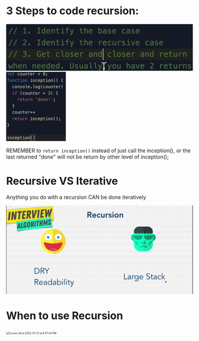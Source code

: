 # 3 Steps to code recursion:

<img src="Recursion.assets/Screen Shot 2022-01-31 at 7.21.55 PM.png" alt="Screen Shot 2022-01-31 at 7.21.55 PM" style="zoom:50%;" />

<img src="Recursion.assets/Screen Shot 2022-01-31 at 7.19.10 PM.png" alt="Screen Shot 2022-01-31 at 7.19.10 PM" style="zoom:25%;" />

REMEMBER to `return inception()` instead of just call the inception(), or the last returned "done" will not be return by other level of inception();

# Recursive VS Iterative

Anything you do with a recursion CAN be done iteratively

<img src="Recursion.assets/Screen Shot 2022-01-31 at 8.04.44 PM.png" alt="Screen Shot 2022-01-31 at 8.04.44 PM" style="zoom:50%;" />

# When to use Recursion

<img src="Recursion.assets/Screen Shot 2022-01-31 at 8.07.43 PM.png" alt="Screen Shot 2022-01-31 at 8.07.43 PM" style="zoom:50%;" />